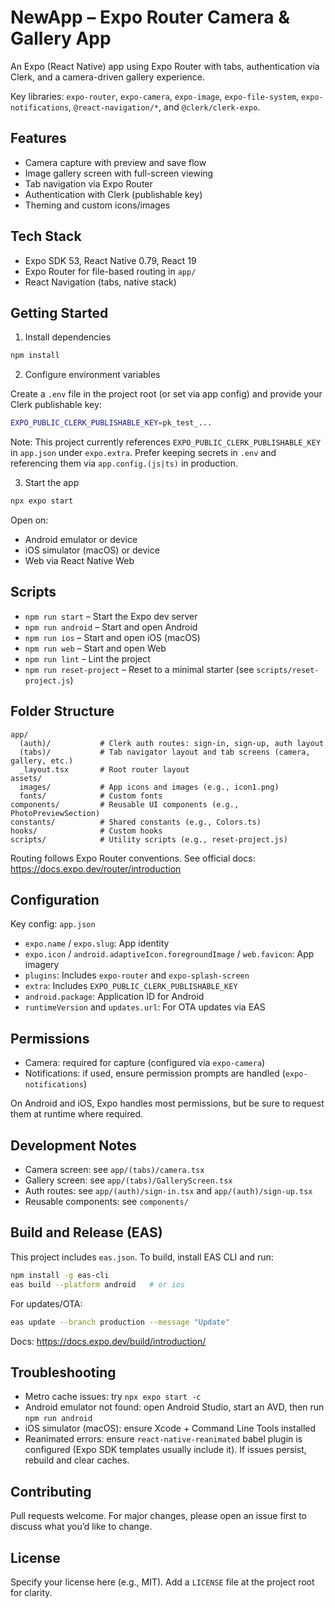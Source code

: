 # NewApp – Expo Router Camera & Gallery App

An Expo (React Native) app using Expo Router with tabs, authentication via Clerk, and a camera-driven gallery experience.

Key libraries: `expo-router`, `expo-camera`, `expo-image`, `expo-file-system`, `expo-notifications`, `@react-navigation/*`, and `@clerk/clerk-expo`.

## Features

- Camera capture with preview and save flow
- Image gallery screen with full-screen viewing
- Tab navigation via Expo Router
- Authentication with Clerk (publishable key)
- Theming and custom icons/images

## Tech Stack

- Expo SDK 53, React Native 0.79, React 19
- Expo Router for file-based routing in `app/`
- React Navigation (tabs, native stack)

## Getting Started

1) Install dependencies

```bash
npm install
```

2) Configure environment variables

Create a `.env` file in the project root (or set via app config) and provide your Clerk publishable key:

```bash
EXPO_PUBLIC_CLERK_PUBLISHABLE_KEY=pk_test_...
```

Note: This project currently references `EXPO_PUBLIC_CLERK_PUBLISHABLE_KEY` in `app.json` under `expo.extra`. Prefer keeping secrets in `.env` and referencing them via `app.config.(js|ts)` in production.

3) Start the app

```bash
npx expo start
```

Open on:

- Android emulator or device
- iOS simulator (macOS) or device
- Web via React Native Web

## Scripts

- `npm run start` – Start the Expo dev server
- `npm run android` – Start and open Android
- `npm run ios` – Start and open iOS (macOS)
- `npm run web` – Start and open Web
- `npm run lint` – Lint the project
- `npm run reset-project` – Reset to a minimal starter (see `scripts/reset-project.js`)

## Folder Structure

```
app/
  (auth)/           # Clerk auth routes: sign-in, sign-up, auth layout
  (tabs)/           # Tab navigator layout and tab screens (camera, gallery, etc.)
  _layout.tsx       # Root router layout
assets/
  images/           # App icons and images (e.g., icon1.png)
  fonts/            # Custom fonts
components/         # Reusable UI components (e.g., PhotoPreviewSection)
constants/          # Shared constants (e.g., Colors.ts)
hooks/              # Custom hooks
scripts/            # Utility scripts (e.g., reset-project.js)
```

Routing follows Expo Router conventions. See official docs: https://docs.expo.dev/router/introduction

## Configuration

Key config: `app.json`

- `expo.name` / `expo.slug`: App identity
- `expo.icon` / `android.adaptiveIcon.foregroundImage` / `web.favicon`: App imagery
- `plugins`: Includes `expo-router` and `expo-splash-screen`
- `extra`: Includes `EXPO_PUBLIC_CLERK_PUBLISHABLE_KEY`
- `android.package`: Application ID for Android
- `runtimeVersion` and `updates.url`: For OTA updates via EAS

## Permissions

- Camera: required for capture (configured via `expo-camera`)
- Notifications: if used, ensure permission prompts are handled (`expo-notifications`)

On Android and iOS, Expo handles most permissions, but be sure to request them at runtime where required.

## Development Notes

- Camera screen: see `app/(tabs)/camera.tsx`
- Gallery screen: see `app/(tabs)/GalleryScreen.tsx`
- Auth routes: see `app/(auth)/sign-in.tsx` and `app/(auth)/sign-up.tsx`
- Reusable components: see `components/`

## Build and Release (EAS)

This project includes `eas.json`. To build, install EAS CLI and run:

```bash
npm install -g eas-cli
eas build --platform android   # or ios
```

For updates/OTA:

```bash
eas update --branch production --message "Update"
```

Docs: https://docs.expo.dev/build/introduction/

## Troubleshooting

- Metro cache issues: try `npx expo start -c`
- Android emulator not found: open Android Studio, start an AVD, then run `npm run android`
- iOS simulator (macOS): ensure Xcode + Command Line Tools installed
- Reanimated errors: ensure `react-native-reanimated` babel plugin is configured (Expo SDK templates usually include it). If issues persist, rebuild and clear caches.

## Contributing

Pull requests welcome. For major changes, please open an issue first to discuss what you’d like to change.

## License

Specify your license here (e.g., MIT). Add a `LICENSE` file at the project root for clarity.

